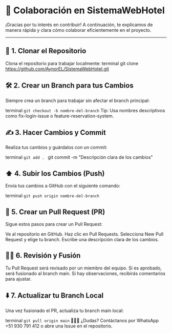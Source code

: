 # 🤝 Colaboración en **SistemaWebHotel**

¡Gracias por tu interés en contribuir! A continuación, te explicamos de manera rápida y clara cómo colaborar eficientemente en el proyecto.

---

## 🚀 1. Clonar el Repositorio
Clona el repositorio para trabajar localmente:
terminal
git clone https://github.com/AynorEL/SistemaWebHotel.git
## 🛠️ 2. Crear un Branch para tus Cambios
Siempre crea un branch para trabajar sin afectar el branch principal:

terminal
```git checkout -b nombre-del-branch```
Tip: Usa nombres descriptivos como fix-login-issue o feature-reservation-system.

## ✍️ 3. Hacer Cambios y Commit
Realiza tus cambios y guárdalos con un commit:

terminal
```git add . ```
git commit -m "Descripción clara de los cambios"
## ⬆️ 4. Subir los Cambios (Push)
Envía tus cambios a GitHub con el siguiente comando:

terminal
```git push origin nombre-del-branch```
## 🔄 5. Crear un Pull Request (PR)
Sigue estos pasos para crear un Pull Request:

Ve al repositorio en GitHub.
Haz clic en Pull Requests.
Selecciona New Pull Request y elige tu branch.
Escribe una descripción clara de los cambios.
## 👨‍💻 6. Revisión y Fusión
Tu Pull Request será revisado por un miembro del equipo. Si es aprobado, será fusionado al branch main. Si hay observaciones, recibirás comentarios para ajustar.

## ⬇️ 7. Actualizar tu Branch Local
Una vez fusionado el PR, actualiza tu branch main local:

terminal
```git pull origin main```
🧑‍🤝‍🧑 ¿Dudas?
Contáctanos por WhatsApp +51 930 791 412 o abre una Issue en el repositorio.

